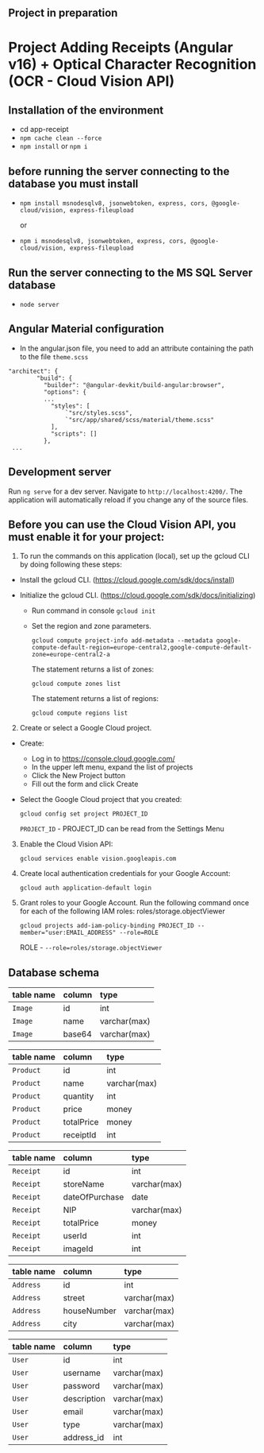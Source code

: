 
## Project in preparation
# Project Adding Receipts (Angular v16) + Optical Character Recognition (OCR - Cloud Vision API)


## Installation of the environment
- cd app-receipt
- `npm cache clean --force`
- `npm install` or `npm i`

## before running the server connecting to the database you must install 
- `npm install msnodesqlv8, jsonwebtoken, express, cors, @google-cloud/vision, express-fileupload` 

   or 
- `npm i msnodesqlv8, jsonwebtoken, express, cors, @google-cloud/vision, express-fileupload`

## Run the server connecting to the MS SQL Server database
- `node server`

## Angular Material configuration
- In the angular.json file, you need to add an attribute containing the path to the file `theme.scss`
```
"architect": {
        "build": {
          "builder": "@angular-devkit/build-angular:browser",
          "options": {
          ...
            "styles": [
                `"src/styles.scss",
                `"src/app/shared/scss/material/theme.scss"
            ],
            "scripts": []
          },
 ...
```

## Development server

Run `ng serve` for a dev server. Navigate to `http://localhost:4200/`. The application will automatically reload if you change any of the source files.
 
## Before you can use the Cloud Vision API, you must enable it for your project:

1. To run the commands on this application (local), set up the gcloud CLI by doing following these steps:

  - Install the gcloud CLI. (https://cloud.google.com/sdk/docs/install)
  - Initialize the gcloud CLI. (https://cloud.google.com/sdk/docs/initializing)

    - Run command in console `gcloud init`
    - Set the region and zone parameters.

      `gcloud compute project-info add-metadata --metadata google-compute-default-region=europe-central2,google-compute-default-zone=europe-central2-a`

      The statement returns a list of zones:

      `gcloud compute zones list`

       The statement returns a list of regions:

      `gcloud compute regions list`

      

2. Create or select a Google Cloud project.

  - Create:
    - Log in to https://console.cloud.google.com/
    - In the upper left menu, expand the list of projects
    - Click the New Project button
    - Fill out the form and click Create

  - Select the Google Cloud project that you created:

    ```gcloud config set project PROJECT_ID ```

    `PROJECT_ID` - PROJECT_ID can be read from the Settings Menu

3. Enable the Cloud Vision API:

   `gcloud services enable vision.googleapis.com`

4. Create local authentication credentials for your Google Account:

   `gcloud auth application-default login`

5. Grant roles to your Google Account. Run the following command once for each of the following IAM roles: roles/storage.objectViewer

   `gcloud projects add-iam-policy-binding PROJECT_ID --member="user:EMAIL_ADDRESS" --role=ROLE`

    ROLE - `--role=roles/storage.objectViewer`

## Database schema


| table name | column | type |
| :---       | :---  |:--- | 
| `Image`  | id | int
| `Image`  | name | varchar(max)
| `Image`  | base64 | varchar(max)


| table name | column | type |
| :---       | :---  |:--- | 
| `Product`  | id | int
| `Product`  | name | varchar(max)
| `Product`  | quantity | int
| `Product`  | price | money
| `Product`  | totalPrice | money
| `Product`  | receiptId | int


| table name | column | type |
| :---       | :---  |:--- | 
| `Receipt`  | id | int
| `Receipt`  | storeName | varchar(max)
| `Receipt`  | dateOfPurchase | date
| `Receipt`  | NIP | varchar(max)
| `Receipt`  | totalPrice | money
| `Receipt`  | userId | int
| `Receipt`  | imageId | int


| table name | column | type |
| :---      | :---  |:--- | 
| `Address` | id | int
| `Address` | street | varchar(max)
| `Address` | houseNumber | varchar(max)
| `Address` | city | varchar(max) 


| table name | column | type |
| :---   | :---  |:--- | 
| `User` | id | int
| `User` | username |varchar(max)
| `User` | password | varchar(max)
| `User` | description | varchar(max) 
| `User` | email | varchar(max) 
| `User` | type | varchar(max) 
| `User` | address_id | int
